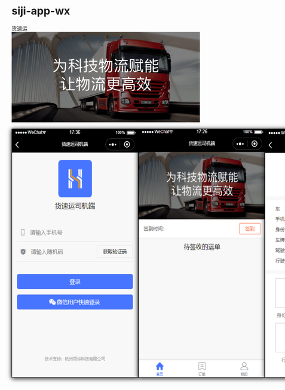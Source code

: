 # siji-app-wx
货速运
![货速运司机端的一些网页](https://github.com/UseAder/siji-app-wx/blob/master/images/nav.png)

<p align="center" style='display:flex;justify-content: space-around;background:#ddd'>
        <img src="https://github.com/UseAder/siji-app-wx/blob/master/readme_Img/login.png" style='box-shadow: 0 2px 12px 0 rgba(0, 0, 0,1);width:337px;height:664px;border:1px solid #000'>
        <img src="https://github.com/UseAder/siji-app-wx/blob/master/readme_Img/home.png"  style='box-shadow: 0 2px 12px 0 rgba(0, 0, 0, 1);width:337px;height:664px;border:1px solid #000'>  
         <img src="https://github.com/UseAder/siji-app-wx/blob/master/readme_Img/imation.png"  style='box-shadow: 0 2px 12px 0 rgba(0, 0, 0, 1);width:337px;height:664px;border:1px solid #000'> 
         <img src="https://github.com/UseAder/siji-app-wx/blob/master/readme_Img/modify.png"  style='box-shadow: 0 2px 12px 0 rgba(0, 0, 0, 1);width:337px;height:664px;border:1px solid #000'> 
         <img src="https://github.com/UseAder/siji-app-wx/blob/master/readme_Img/myorder.png"  style='box-shadow: 0 2px 12px 0 rgba(0, 0, 0, 1);width:337px;height:664px;border:1px solid #000'> 
         <img src="https://github.com/UseAder/siji-app-wx/blob/master/readme_Img/order.png"  style='box-shadow: 0 2px 12px 0 rgba(0, 0, 0, 1);width:337px;height:664px;border:1px solid #000'> 

</p>
